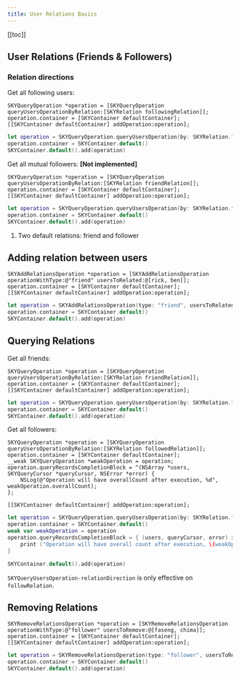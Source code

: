 ```yaml
---
title: User Relations Basics
---
```


[[toc]]


## User Relations (Friends & Followers)

### Relation directions

<!--- TODO: talks about directional and undirectional relation, and how friend and
follower are examples of them; discuss the values of SKYRelationDirection -->

Get all following users:

```obj-c
SKYQueryOperation *operation = [SKYQueryOperation queryUsersOperationByRelation:[SKYRelation followingRelation]];
operation.container = [SKYContainer defaultContainer];
[[SKYContainer defaultContainer] addOperation:operation];
```

```swift
let operation = SKYQueryOperation.queryUsersOperation(by: SKYRelation.following())
operation.container = SKYContainer.default()
SKYContainer.default().add(operation)
```

Get all mutual followers: **[Not implemented]**

```obj-c
SKYQueryOperation *operation = [SKYQueryOperation queryUsersOperationByRelation:[SKYRelation friendRelation]];
operation.container = [SKYContainer defaultContainer];
[[SKYContainer defaultContainer] addOperation:operation];
```

```swift
let operation = SKYQueryOperation.queryUsersOperation(by: SKYRelation.friend())
operation.container = SKYContainer.default()
SKYContainer.default().add(operation)
```

1. Two default relations: friend and follower


## Adding relation between users

```obj-c
SKYAddRelationsOperation *operation = [SKYAddRelationsOperation operationWithType:@"friend" usersToRelated:@[rick, ben]];
operation.container = [SKYContainer defaultContainer];
[[SKYContainer defaultContainer] addOperation:operation];
```

```swift
let operation = SKYAddRelationsOperation(type: "friend", usersToRelated: [rick!, ben!])
operation.container = SKYContainer.default()
SKYContainer.default().add(operation)
```


## Querying Relations

Get all friends:

```obj-c
SKYQueryOperation *operation = [SKYQueryOperation queryUsersOperationByRelation:[SKYRelation friendRelation]];
operation.container = [SKYContainer defaultContainer];
[[SKYContainer defaultContainer] addOperation:operation];
```

```swift
let operation = SKYQueryOperation.queryUsersOperation(by: SKYRelation.friend())
operation.container = SKYContainer.default()
SKYContainer.default().add(operation)
```

Get all followers:

```obj-c
SKYQueryOperation *operation = [SKYQueryOperation queryUsersOperationByRelation:[SKYRelation followedRelation]];
operation.container = [SKYContainer defaultContainer];
__weak SKYQueryOperation *weakOperation = operation;
operation.queryRecordsCompletionBlock = ^(NSArray *users, SKYQueryCursor *queryCursor, NSError *error) {
    NSLog(@"Operation will have overallCount after execution, %d", weakOperation.overallCount);
};
    
[[SKYContainer defaultContainer] addOperation:operation];
```

```swift
let operation = SKYQueryOperation.queryUsersOperation(by: SKYRelation.followed())
operation.container = SKYContainer.default()
weak var weakOperation = operation
operation.queryRecordsCompletionBlock = { (users, queryCursor, error) in
    print ("Operation will have overall count after execution, \(weakOperation.overallCount)")
}

SKYContainer.default().add(operation)
```

`SKYQueryUsersOperation-relationDirection` is only effective on `followRelation`.


## Removing Relations

```obj-c
SKYRemoveRelationsOperation *operation = [SKYRemoveRelationsOperation operationWithType:@"follower" usersToRemove:@[faseng, chima]];
operation.container = [SKYContainer defaultContainer];
[[SKYContainer defaultContainer] addOperation:operation];
```

```swift
let operation = SKYRemoveRelationsOperation(type: "follower", usersToRemove: [faseng!, chima!])
operation.container = SKYContainer.default()
SKYContainer.default().add(operation)
```
